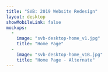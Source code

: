 ```yaml
---
title: "SVB: 2019 Website Redesign"
layout: desktop
showMobileLink: false
mockups:
  -
    image: "svb-desktop-home_v1.jpg"
    title: "Home Page"
  -
    image: "svb-desktop-home_v1B.jpg"
    title: "Home Page - Alternate"
---
```

